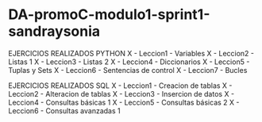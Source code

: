# DA-promoC-modulo1-sprint1-sandraysonia

EJERCICIOS REALIZADOS PYTHON
X - Leccion1 - Variables
X - Leccion2 - Listas 1
X - Leccion3 - Listas 2
X - Leccion4 - Diccionarios
X - Leccion5 - Tuplas y Sets
X - Leccion6 - Sentencias de control
X - Leccion7 - Bucles

EJERCICIOS REALIZADOS SQL
X - Leccion1 - Creacion de tablas
X - Leccion2 - Alteracion de tablas
X - Leccion3 - Insercion de datos
X - Leccion4 - Consultas básicas 1
X - Leccion5 - Consultas básicas 2
X - Leccion6 - Consultas avanzadas 1
